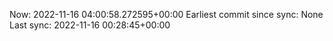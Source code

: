 Now: 2022-11-16 04:00:58.272595+00:00 Earliest commit since sync: None Last sync: 2022-11-16 00:28:45+00:00
